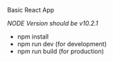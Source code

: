 Basic React App

*NODE Version should be v10.2.1*

- npm install
- npm run dev (for development)
- npm run build (for production)
